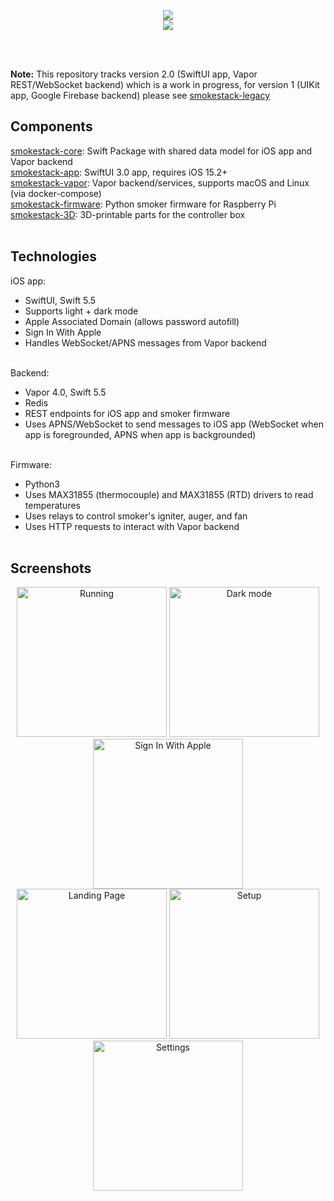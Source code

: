 <p align="center">
  <img src="https://smokestack.magnolialogic.net/img/smoker.png" /><br/>
  <img src="https://smokestack.magnolialogic.net/img/3D.png" />
</p>
<br><br>

**Note:** This repository tracks version 2.0 (SwiftUI app, Vapor REST/WebSocket backend) which is a work in progress, for version 1 (UIKit app, Google Firebase backend) please see [smokestack-legacy](https://www.github.com/magnolialogic/smokestack-legacy)

## Components
[smokestack-core](https://github.com/magnolialogic/smokestack-core): Swift Package with shared data model for iOS app and Vapor backend<br>
[smokestack-app](https://github.com/magnolialogic/smokestack-app): SwiftUI 3.0 app, requires iOS 15.2+<br>
[smokestack-vapor](https://github.com/magnolialogic/smokestack-vapor): Vapor backend/services, supports macOS and Linux (via docker-compose)<br>
[smokestack-firmware](https://github.com/magnolialogic/smokestack-firmware): Python smoker firmware for Raspberry Pi<br>
[smokestack-3D](https://github.com/magnolialogic/smokestack-3D): 3D-printable parts for the controller box<br><br>

## Technologies
iOS app:
- SwiftUI, Swift 5.5
- Supports light + dark mode
- Apple Associated Domain (allows password autofill)
- Sign In With Apple
- Handles WebSocket/APNS messages from Vapor backend<br><br>

Backend:
- Vapor 4.0, Swift 5.5
- Redis
- REST endpoints for iOS app and smoker firmware
- Uses APNS/WebSocket to send messages to iOS app (WebSocket when app is foregrounded, APNS when app is backgrounded)<br><br>

Firmware:
- Python3
- Uses MAX31855 (thermocouple) and MAX31855 (RTD) drivers to read temperatures
- Uses relays to control smoker's igniter, auger, and fan
- Uses HTTP requests to interact with Vapor backend<br><br>

## Screenshots
<p align="center">
  <img src="https://smokestack.magnolialogic.net/img/running.png" alt="Running" width=240/>
  <img src="https://smokestack.magnolialogic.net/img/hero_dark.png" alt="Dark mode" width=240/>
  <img src="https://smokestack.magnolialogic.net/img/SIWA.png" alt="Sign In With Apple" width=240/><br>
  <img src="https://smokestack.magnolialogic.net/img/landing_page.png" alt="Landing Page" width=240/>
  <img src="https://smokestack.magnolialogic.net/img/setup.png" alt="Setup" width=240/>
  <img src="https://smokestack.magnolialogic.net/img/settings.png" alt="Settings" width=240/>
</p>
